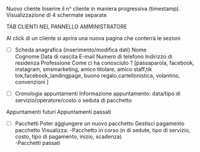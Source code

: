 Nuovo cliente
Inserire il n^ cliente in maniera progressiva (timestamp). 
Visualizzazione di 4 schermate separate 

TAB CLIENTI NEL PANNELLO AMMINISTRATORE

Al click di un cliente si aprira una nuova pagina che conterrà le sezioni

- [ ] Scheda anagrafica (inserimento/modifica dati)
Nome  
Cognome
Data di nascita 
E-mail 
Numero di telefono
Indirizzo di residenza 
Professione
Come ci ha conosciuto ? [passaparola, facebook, instagram, smsmarketing, amico titolare, amico staff,tik tok,facebook_landingpage, buono regalo,cartellonistica, volantino, convenzioni ]


- [ ] Cronologia appuntamenti 
Informazione appuntamento:
data/tipo di servizio/operatore/costo o seduta di pacchetto

Appuntamenti futuri 
Appuntamenti passati

- [ ] Pacchetti
Poter aggiungere un nuovo pacchetto 
Gestisci pagamento pacchetto 
Visualizza:
-Pacchetto in corso (n di sedute, tipo di servizio, costo, tipo di pagamento, inizio, scadenza)  
-Pacchetti passati 


